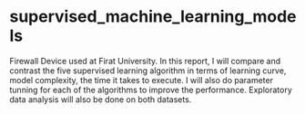 # supervised_machine_learning_models
Firewall Device used at Firat University. In this report, I will compare and contrast the five supervised learning algorithm in terms of learning curve, model complexity, the time it takes to execute. I will also do parameter tunning for each of the algorithms to improve the performance. Exploratory data analysis will also be done on both datasets.